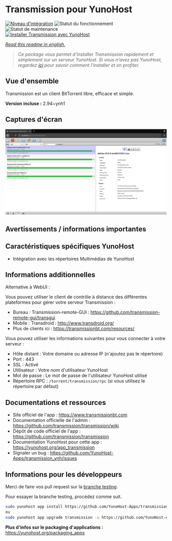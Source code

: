 <!--
N.B.: This README was automatically generated by https://github.com/YunoHost/apps/tree/master/tools/README-generator
It shall NOT be edited by hand.
-->

# Transmission pour YunoHost

[![Niveau d'intégration](https://dash.yunohost.org/integration/transmission.svg)](https://dash.yunohost.org/appci/app/transmission) ![Statut du fonctionnement](https://ci-apps.yunohost.org/ci/badges/transmission.status.svg) ![Statut de maintenance](https://ci-apps.yunohost.org/ci/badges/transmission.maintain.svg)  
[![Installer Transmission avec YunoHost](https://install-app.yunohost.org/install-with-yunohost.svg)](https://install-app.yunohost.org/?app=transmission)

*[Read this readme in english.](./README.md)*

> *Ce package vous permet d'installer Transmission rapidement et simplement sur un serveur YunoHost.
Si vous n'avez pas YunoHost, regardez [ici](https://yunohost.org/#/install) pour savoir comment l'installer et en profiter.*

## Vue d'ensemble

Transmission est un client BitTorrent libre, efficace et simple.


**Version incluse :** 2.94~ynh1


## Captures d'écran

![Capture d'écran de Transmission](./doc/screenshots/transmission.jpg)

## Avertissements / informations importantes

## Caractéristiques spécifiques YunoHost

 * Intégration avec les répertoires Multimédias de YunoHost

## Informations additionnelles
Alternative à WebUI :

Vous pouvez utiliser le client de contrôle à distance des différentes plateformes pour gérer votre serveur Transmission :

* Bureau : Transmission-remote-GUI : https://github.com/transmission-remote-gui/transgui
* Mobile : Transdroid : http://www.transdroid.org/
* Plus de clients ici : https://transmissionbt.com/resources/

Vous pouvez utiliser les informations suivantes pour vous connecter à votre serveur :

* Hôte distant : Votre domaine ou adresse IP (n'ajoutez pas le répertoire)
* Port : 443
* SSL : Activé
* Utilisateur : Votre nom d'utilisateur YunoHost
* Mot de passe : Le mot de passe de l'utilisateur YunoHost utilisé
* Répertoire RPC : `/torrent/transmission/rpc` (si vous utilisez le répertoire par défaut)

## Documentations et ressources

* Site officiel de l'app : <https://www.transmissionbt.com>
* Documentation officielle de l'admin : <https://github.com/transmission/transmission/wiki>
* Dépôt de code officiel de l'app : <https://github.com/transmission/transmission>
* Documentation YunoHost pour cette app : <https://yunohost.org/app_transmission>
* Signaler un bug : <https://github.com/YunoHost-Apps/transmission_ynh/issues>

## Informations pour les développeurs

Merci de faire vos pull request sur la [branche testing](https://github.com/YunoHost-Apps/transmission_ynh/tree/testing).

Pour essayer la branche testing, procédez comme suit.

``` bash
sudo yunohost app install https://github.com/YunoHost-Apps/transmission_ynh/tree/testing --debug
ou
sudo yunohost app upgrade transmission -u https://github.com/YunoHost-Apps/transmission_ynh/tree/testing --debug
```

**Plus d'infos sur le packaging d'applications :** <https://yunohost.org/packaging_apps>
